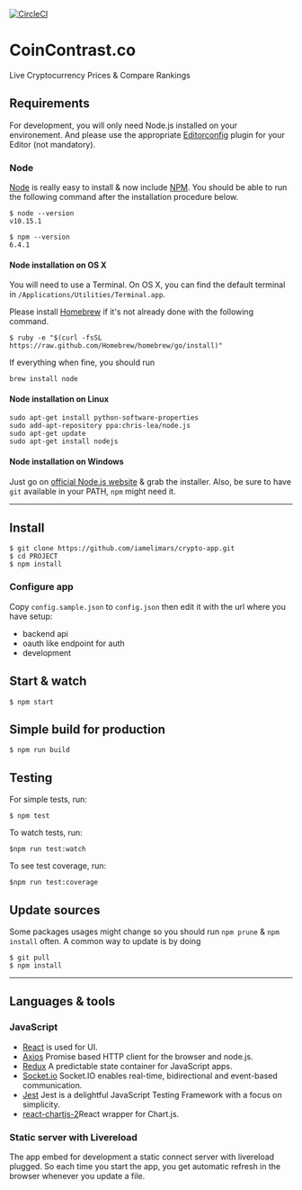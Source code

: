 [![CircleCI](https://circleci.com/gh/iamelimars/crypto-app.svg?style=svg)](https://circleci.com/gh/iamelimars/crypto-app)

# CoinContrast.co

Live Cryptocurrency 
Prices
&
Compare Rankings 

## Requirements

For development, you will only need Node.js installed on your environement.
And please use the appropriate [Editorconfig](http://editorconfig.org/) plugin for your Editor (not mandatory).

### Node

[Node](http://nodejs.org/) is really easy to install & now include [NPM](https://npmjs.org/).
You should be able to run the following command after the installation procedure
below.

    $ node --version
    v10.15.1

    $ npm --version
    6.4.1

#### Node installation on OS X

You will need to use a Terminal. On OS X, you can find the default terminal in
`/Applications/Utilities/Terminal.app`.

Please install [Homebrew](http://brew.sh/) if it's not already done with the following command.

    $ ruby -e "$(curl -fsSL https://raw.github.com/Homebrew/homebrew/go/install)"

If everything when fine, you should run

    brew install node

#### Node installation on Linux

    sudo apt-get install python-software-properties
    sudo add-apt-repository ppa:chris-lea/node.js
    sudo apt-get update
    sudo apt-get install nodejs

#### Node installation on Windows

Just go on [official Node.js website](http://nodejs.org/) & grab the installer.
Also, be sure to have `git` available in your PATH, `npm` might need it.

---

## Install

    $ git clone https://github.com/iamelimars/crypto-app.git
    $ cd PROJECT
    $ npm install

### Configure app

Copy `config.sample.json` to `config.json` then edit it with the url where you have setup:

- backend api
- oauth like endpoint for auth
- development

## Start & watch

    $ npm start

## Simple build for production

    $ npm run build
    
## Testing

For simple tests, run:
    
    $ npm test
   
To watch tests, run:

    $npm run test:watch
    
To see test coverage, run:

    $npm run test:coverage

## Update sources

Some packages usages might change so you should run `npm prune` & `npm install` often.
A common way to update is by doing

    $ git pull
    $ npm install

---

## Languages & tools


### JavaScript
- [React](http://facebook.github.io/react) is used for UI.
- [Axios](https://github.com/axios/axios) Promise based HTTP client for the browser and node.js.
- [Redux](https://redux.js.org/) A predictable state container for JavaScript apps.
- [Socket.io](https://socket.io/) Socket.IO enables real-time, bidirectional and event-based communication.
- [Jest](https://jestjs.io/) Jest is a delightful JavaScript Testing Framework with a focus on simplicity.
- [react-chartjs-2](http://jerairrest.github.io/react-chartjs-2/)React wrapper for Chart.js.

### Static server with Livereload

The app embed for development a static connect server with livereload plugged.
So each time you start the app, you get automatic refresh in the browser whenever you update a file.
